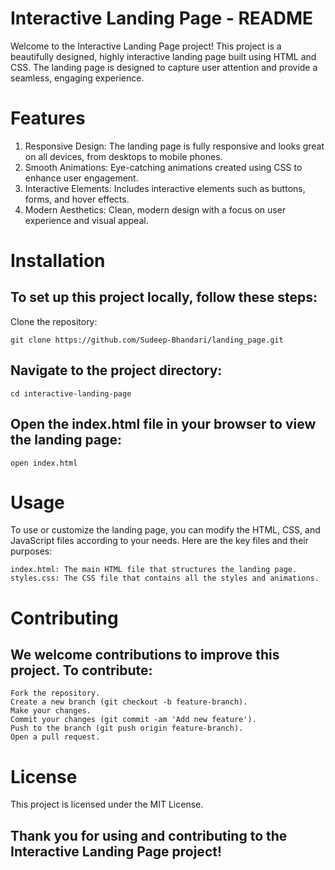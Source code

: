 # Interactive Landing Page - README

Welcome to the Interactive Landing Page project! This project is a beautifully designed, highly interactive landing page built using HTML and CSS. The landing page is designed to capture user attention and provide a seamless, engaging experience.

# Features

1. Responsive Design: The landing page is fully responsive and looks great on all devices, from desktops to mobile phones.
2. Smooth Animations: Eye-catching animations created using CSS to enhance user engagement.
3. Interactive Elements: Includes interactive elements such as buttons, forms, and hover effects.
4. Modern Aesthetics: Clean, modern design with a focus on user experience and visual appeal.

# Installation

 ## To set up this project locally, follow these steps:
Clone the repository:

    git clone https://github.com/Sudeep-Bhandari/landing_page.git

 ## Navigate to the project directory:
    cd interactive-landing-page

 ## Open the index.html file in your browser to view the landing page:

    open index.html

# Usage

To use or customize the landing page, you can modify the HTML, CSS, and JavaScript files according to your needs. Here are the key files and their purposes:

    index.html: The main HTML file that structures the landing page.
    styles.css: The CSS file that contains all the styles and animations.

# Contributing

  ## We welcome contributions to improve this project. To contribute:

    Fork the repository.
    Create a new branch (git checkout -b feature-branch).
    Make your changes.
    Commit your changes (git commit -am 'Add new feature').
    Push to the branch (git push origin feature-branch).
    Open a pull request.

# License

 This project is licensed under the MIT License.

## Thank you for using and contributing to the Interactive Landing Page project!
